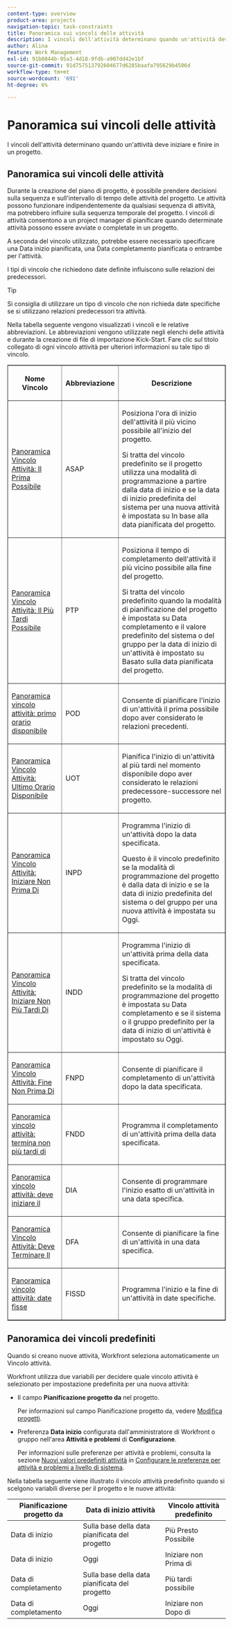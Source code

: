 ```yaml
---
content-type: overview
product-area: projects
navigation-topic: task-constraints
title: Panoramica sui vincoli delle attività
description: I vincoli dell'attività determinano quando un'attività deve iniziare e finire in un progetto.
author: Alina
feature: Work Management
exl-id: 91b0844b-95a3-4d18-9fdb-a907dd42e1bf
source-git-commit: 91d757513792604677d6285baafa795629b4506d
workflow-type: tm+mt
source-wordcount: '691'
ht-degree: 6%

---
```


# Panoramica sui vincoli delle attività

<!-- Audited: 12/2023 -->

I vincoli dell&#39;attività determinano quando un&#39;attività deve iniziare e finire in un progetto.

## Panoramica sui vincoli delle attività

Durante la creazione del piano di progetto, è possibile prendere decisioni sulla sequenza e sull&#39;intervallo di tempo delle attività del progetto. Le attività possono funzionare indipendentemente da qualsiasi sequenza di attività, ma potrebbero influire sulla sequenza temporale del progetto. I vincoli di attività consentono a un project manager di pianificare quando determinate attività possono essere avviate o completate in un progetto.

A seconda del vincolo utilizzato, potrebbe essere necessario specificare una Data inizio pianificata, una Data completamento pianificata o entrambe per l&#39;attività.

I tipi di vincolo che richiedono date definite influiscono sulle relazioni dei predecessori.

>[!TIP]
>
>Si consiglia di utilizzare un tipo di vincolo che non richieda date specifiche se si utilizzano relazioni predecessori tra attività.

Nella tabella seguente vengono visualizzati i vincoli e le relative abbreviazioni. Le abbreviazioni vengono utilizzate negli elenchi delle attività e durante la creazione di file di importazione Kick-Start. Fare clic sul titolo collegato di ogni vincolo attività per ulteriori informazioni su tale tipo di vincolo.

<table border="1" cellspacing="15" cellpadding="1"> 
 <col> 
 <col> 
 <col>
 <thead> 
  <tr> 
   <th> <p><strong>Nome Vincolo</strong> </p> </th> 
   <th> <p><strong>Abbreviazione</strong> </p> </th> 
   <th> <p><strong>Descrizione</strong> </p> </th> 
  </tr> 
 </thead> 
 <tbody> 
  <tr> 
   <td scope="col"> <p><a href="../../../manage-work/tasks/task-constraints/as-soon-as-possible.md" class="MCXref xref">Panoramica Vincolo Attività: Il Prima Possibile</a> </p> </td> 
   <td scope="col"> <p>ASAP</p> </td>
   <td scope="col"> <p>Posiziona l'ora di inizio dell'attività il più vicino possibile all'inizio del progetto.</p> 
   <p>Si tratta del vincolo predefinito se il progetto utilizza una modalità di programmazione a partire dalla data di inizio e se la data di inizio predefinita del sistema per una nuova attività è impostata su In base alla data pianificata del progetto. </p>
   </td> 
  </tr> 
  <tr> 
   <td scope="col"> <p><a href="../../../manage-work/tasks/task-constraints/as-late-as-possible.md" class="MCXref xref">Panoramica Vincolo Attività: Il Più Tardi Possibile </a> </p> </td> 
   <td scope="col"> <p>PTP</p> </td> 
   <td scope="col"> <p>Posiziona il tempo di completamento dell'attività il più vicino possibile alla fine del progetto.</p> 
   <p>Si tratta del vincolo predefinito quando la modalità di pianificazione del progetto è impostata su Data completamento e il valore predefinito del sistema o del gruppo per la data di inizio di un'attività è impostato su Basato sulla data pianificata del progetto. </p>
   </td> 
  </tr> 
  <tr> 
   <td scope="col"> <p><a href="../../../manage-work/tasks/task-constraints/earliest-available-time.md" class="MCXref xref">Panoramica vincolo attività: primo orario disponibile</a> </p> </td> 
   <td scope="col"> <p>POD</p> </td> 
 <td scope="col"> <p>Consente di pianificare l'inizio di un'attività il prima possibile dopo aver considerato le relazioni precedenti.</p> </td>
  </tr> 
  <tr> 
   <td scope="col"> <p><a href="../../../manage-work/tasks/task-constraints/latest-available-time.md" class="MCXref xref">Panoramica Vincolo Attività: Ultimo Orario Disponibile</a> </p> </td> 
   <td scope="col"> <p>UOT</p> </td> 
   <td scope="col"> <p>Pianifica l'inizio di un'attività al più tardi nel momento disponibile dopo aver considerato le relazioni predecessore-successore nel progetto.</p> </td>
  </tr> 
  <tr> 
   <td scope="col"> <p><a href="../../../manage-work/tasks/task-constraints/start-no-earlier-than.md" class="MCXref xref">Panoramica Vincolo Attività: Iniziare Non Prima Di</a> </p> </td> 
   <td scope="col"> <p>INPD</p> </td> 
   <td scope="col"> <p>Programma l'inizio di un'attività dopo la data specificata.</p> 
   <p>Questo è il vincolo predefinito se la modalità di programmazione del progetto è dalla data di inizio e se la data di inizio predefinita del sistema o del gruppo per una nuova attività è impostata su Oggi.   </td> 
  </tr> 
  <tr> 
   <td scope="col"> <p><a href="../../../manage-work/tasks/task-constraints/start-no-later-than.md" class="MCXref xref">Panoramica Vincolo Attività: Iniziare Non Più Tardi Di</a> </p> </td> 
   <td scope="col"> <p>INDD</p> </td> 
   <td scope="col"> <p>Programma l'inizio di un'attività prima della data specificata.</p> 
   <p>Si tratta del vincolo predefinito se la modalità di programmazione del progetto è impostata su Data completamento e se il sistema o il gruppo predefinito per la data di inizio di un'attività è impostato su Oggi. 
   </td> 
  </tr> 
  <tr> 
   <td scope="col"> <p><a href="../../../manage-work/tasks/task-constraints/finish-no-earlier-than.md" class="MCXref xref">Panoramica Vincolo Attività: Fine Non Prima Di</a> </p> </td> 
   <td scope="col"> <p>FNPD</p> </td>
   <td scope="col"> <p>Consente di pianificare il completamento di un'attività dopo la data specificata.</p> </td> 
  </tr> 
  <tr> 
   <td scope="col"> <p><a href="../../../manage-work/tasks/task-constraints/finish-no-later-than.md" class="MCXref xref">Panoramica vincolo attività: termina non più tardi di</a> </p> </td> 
   <td scope="col"> <p>FNDD</p> </td> 
   <td scope="col"> <p>Programma il completamento di un'attività prima della data specificata.</p> </td> 
  </tr> 
  <tr> 
   <td> <p><a href="../../../manage-work/tasks/task-constraints/must-start-on.md" class="MCXref xref">Panoramica vincolo attività: deve iniziare il</a> </p> </td> 
   <td scope="col"> <p>DIA</p> </td> 
   <td scope="col"> <p>Consente di programmare l'inizio esatto di un'attività in una data specifica.</p> </td> 
  </tr> 
  <tr> 
   <td> <p><a href="../../../manage-work/tasks/task-constraints/must-finish-on.md" class="MCXref xref">Panoramica Vincolo Attività: Deve Terminare Il</a> </p> </td> 
   <td scope="col"> <p>DFA</p> </td> 
   <td scope="col"> <p>Consente di pianificare la fine di un'attività in una data specifica.</p> </td>
  </tr> 
  <tr> 
   <td> <p><a href="../../../manage-work/tasks/task-constraints/fixed-dates.md" class="MCXref xref">Panoramica vincolo attività: date fisse</a> </p> </td> 
   <td> <p>FISSD</p> </td> 
   <td> <p>Programma l'inizio e la fine di un'attività in date specifiche.</p> </td> 
  </tr> 
 </tbody> 
</table>

## Panoramica dei vincoli predefiniti

Quando si creano nuove attività, Workfront seleziona automaticamente un Vincolo attività.

Workfront utilizza due variabili per decidere quale vincolo attività è selezionato per impostazione predefinita per una nuova attività:

* Il campo **Pianificazione progetto da** nel progetto.

  Per informazioni sul campo Pianificazione progetto da, vedere [Modifica progetti](../../../manage-work/projects/manage-projects/edit-projects.md).

* Preferenza **Data inizio** configurata dall&#39;amministratore di Workfront o gruppo nell&#39;area **Attività e problemi** di **Configurazione**.

  Per informazioni sulle preferenze per attività e problemi, consulta la sezione [Nuovi valori predefiniti attività](../../../administration-and-setup/set-up-workfront/configure-system-defaults/set-task-issue-preferences.md#new-task-defaults) in [Configurare le preferenze per attività e problemi a livello di sistema](../../../administration-and-setup/set-up-workfront/configure-system-defaults/set-task-issue-preferences.md).

Nella tabella seguente viene illustrato il vincolo attività predefinito quando si scelgono variabili diverse per il progetto e le nuove attività:

| Pianificazione progetto da | Data di inizio attività | Vincolo attività predefinito |
|---|---|---|
| Data di inizio | Sulla base della data pianificata del progetto | Più Presto Possibile |
| Data di inizio | Oggi | Iniziare non Prima di |
| Data di completamento | Sulla base della data pianificata del progetto | Più tardi possibile |
| Data di completamento | Oggi | Iniziare non Dopo di |
